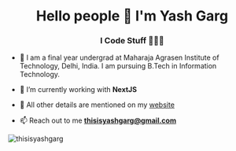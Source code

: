 <h1 align="center">Hello people 👋 I'm Yash Garg</h1>
<h3 align="center">I Code Stuff 👨🏻‍💻</h3>


- 📄 I am a final year undergrad at Maharaja Agrasen Institute of Technology, Delhi, India. I am pursuing B.Tech in Information Technology.

- 🌱 I’m currently working with **NextJS**

- 📄 All other details are mentioned on my [website](https://thisisyashgarg.netlify.app/)

- 📫 Reach out to me **thisisyashgarg@gmail.com**

<p><img align="center" src="https://github-readme-streak-stats.herokuapp.com/?user=thisisyashgarg&" alt="thisisyashgarg" /></p>

